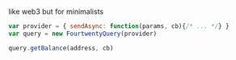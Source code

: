 like web3 but for minimalists


```js
var provider = { sendAsync: function(params, cb){/* ... */} }
var query = new FourtwentyQuery(provider)

query.getBalance(address, cb)
```